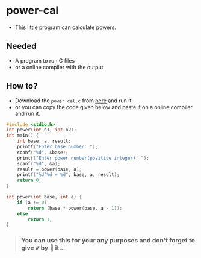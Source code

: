 # power-cal
- This little program can calculate powers.

## Needed
- A program to run C files
- or a online compiler with the output

## How to?
- Download the `power cal.c` from [here](https://github.com/RedEdge967/power-cal/releases) and run it.
- or you can copy the code given below and paste it on a online compiler and run it.

```c
#include <stdio.h>
int power(int n1, int n2);
int main() {
    int base, a, result;
    printf("Enter base number: ");
    scanf("%d", &base);
    printf("Enter power number(positive integer): ");
    scanf("%d", &a);
    result = power(base, a);
    printf("%d^%d = %d", base, a, result);
    return 0;
}

int power(int base, int a) {
    if (a != 0)
        return (base * power(base, a - 1));
    else
        return 1;
}
```
> ### You can use this for your any purposes and don't forget to give 💕 by 🌟 it...
